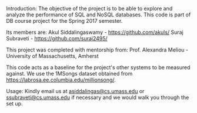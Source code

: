 Introduction:
The objective of the project is to be able to explore and analyze the performance of SQL and NoSQL databases. This code is part of DB course project for the Spring 2017 semester. 

Its members are:
Akul Siddalingaswamy - https://github.com/akuls/
Suraj Subraveti - https://github.com/suraj2495/

This project was completed with mentorship from:
Prof. Alexandra Meliou - University of Massachusetts, Amherst

This code acts as a baseline for the project's other systems to be measured against. We use the 1MSongs dataset obtained from https://labrosa.ee.columbia.edu/millionsong/.

Usage:
Kindly email us at asiddalingas@cs.umass.edu or ssubraveti@cs.umass.edu if necessary and we would walk you through the set up.